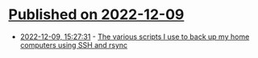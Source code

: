 # [Published on 2022-12-09](index.md)

* [2022-12-09, 15:27:31](https://news.ycombinator.com/item?id=33922267) - [The various scripts I use to back up my home computers using SSH and rsync](https://github.com/eamonnsullivan/backup-scripts)

